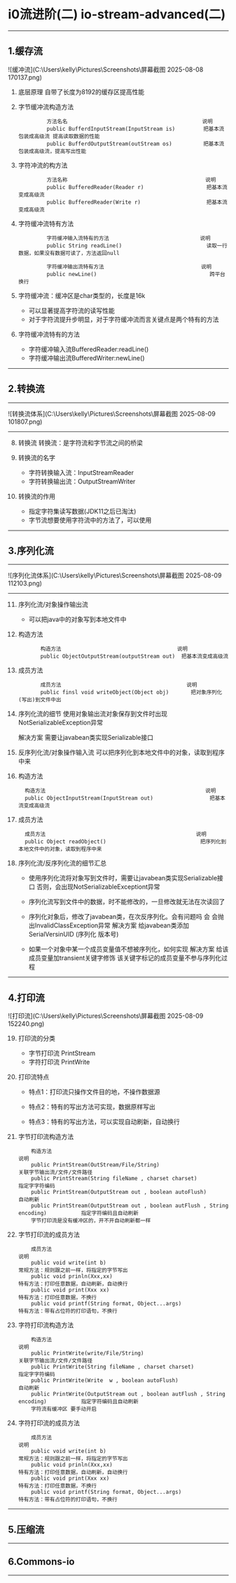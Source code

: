 # i0流进阶(二)  io-stream-advanced(二)

---



## 1.缓存流


![缓冲流](C:\Users\kelly\Pictures\Screenshots\屏幕截图 2025-08-08 170137.png)

1. 底层原理
   自带了长度为8192的缓存区提高性能

2. 字节缓冲流构造方法

                方法名名                                           说明
                public BufferdInputStream(InputStream is)         把基本流包装成高级流 提高读取数据的性能
                public BufferdOutputStream(outStream os)          把基本流包装成高级流，提高写出性能

3. 字符冲流的构方法

                方法名称                                            说明
                public BufferedReader(Reader r)                    把基本流变成高级流
                public BufferedReader(Write r)                     把基本流变成高级流

4. 字符缓冲流特有方法
   
                字符缓冲输入流特有的方法                             说明
                public String readLine()                           读取一行数据，如果没有数据可读了，方法返回null
                  
                字符缓冲输出流特有方法                               说明
                public newLine()                                    跨平台换行

5. 字符缓冲流：缓冲区是char类型的，长度是16k
   - 可以显著提高字符流的读写性能
   - 对于字符流提升步明显，对于字符缓冲流而言关键点是两个特有的方法
   
7. 字符缓冲流特有的方法
    - 字符缓冲输入流BufferedReader:readLine()
    - 字符缓冲输出流BufferedWriter:newLine()

---

## 2.转换流

---

![转换流体系](C:\Users\kelly\Pictures\Screenshots\屏幕截图 2025-08-09 101807.png)

---

8. 转换流
   转换流：是字符流和字节流之间的桥梁

9. 转换流的名字
   - 字符转换输入流：InputStreamReader
   - 字符转换输出流：OutputStreamWriter

10. 转换流的作用
    - 指定字符集读写数据(JDK11之后已淘汰)
    - 字节流想要使用字符流中的方法了，可以使用


---



## 3.序列化流

---

![序列化流体系](C:\Users\kelly\Pictures\Screenshots\屏幕截图 2025-08-09 112103.png)


---

11. 序列化流/对象操作输出流
    - 可以把java中的对象写到本地文件中 

12. 构造方法

               构造方法                                     说明
               public ObjectOutputStream(outputStream out)  把基本流变成高级流

13. 成员方法

               成员方法                                        说明
               public finsl void writeObject(Object obj)       把对象序列化(写出)到文件中出

14. 序列化流的细节
    使用对象输出流对象保存到文件时出现NotSerializableException异常

    解决方案
           需要让javabean类实现Serializable接口

15. 反序列化流/对象操作输入流
    可以把序列化到本地文件中的对象，读取到程序中来

16. 构造方法

          构造方法                                                   说明
          public ObjectInputStream(InputStream out)                  把基本流变成高级流

17. 成员方法

          成员方法                                                说明
          public Object readObject()                              把序列化到本地文件中的对象，读取到程序中来
   
18. 序列化流/反序列化流的细节汇总
    
    - 使用序列化流将对象写到文件时，需要让javabean类实现Serializable接口
    否则，会出现NotSerializableExceptiont异常
    
    - 序列化流写到文件中的数据，时不能修改的，一旦修改就无法在次读回了
    
    - 序列化对象后，修改了javabean类，在次反序列化。会有问题吗
      会 会抛出InvalidClassException异常
      解决方案 给javabean类添加SerialVersinUID (序列化 版本号)
    
    - 如果一个对象中某一个成员变量值不想被序列化，如何实现
      解决方案 给该成员变量加transient关键字修饰 该关键字标记的成员变量不参与序列化过程


---



## 4.打印流



![打印流](C:\Users\kelly\Pictures\Screenshots\屏幕截图 2025-08-09 152240.png)

19. 打印流的分类
    - 字节打印流 PrintStream
    - 字符打印流 PrintWrite

20. 打印流特点
    - 特点1：打印流只操作文件目的地，不操作数据源
    
    - 特点2：特有的写出方法可实现，数据原样写出

    - 特点3：特有的写出方法，可以实现自动刷新，自动换行

21. 字节打印流构造方法

            构造方法                                                                             说明
            public PrintStream(OutStream/File/String)                                           关联字节输出流/文件/文件路径
            public PrintStream(String fileName , charset charset)                               指定字字符编码
            public PrintStream(OutputStream out , boolean autoFlush)                            自动刷新
            public PrintStream(OutputStream out , boolean autFlush , String encoding)           指定字符编码且自动刷新
            字节打印流是没有缓冲区的，开不开自动刷新都一样

22. 字节打印流的成员方法

            成员方法                                                                              说明
            public void write(int b)                                                             常规方法：规则跟之前一样，将指定的字节写出
            public void prinln(Xxx,xx)                                                           特有方法：打印任意数据，自动刷新，自动换行
            public void print(Xxx xx)                                                            特有方法：打印任意数据，不换行
            public void printf(String format, Object...args)                                      特有方法：带有占位符的打印语句，不换行  

 
23. 字符打印流构造方法

            构造方法                                                                            说明
            public PrintWrite(write/File/String)                                               关联字节输出流/文件/文件路径
            public PrintWrite(String fileName , charset charset)                               指定字字符编码
            public PrintWrite(Write  w , boolean autoFlush)                                    自动刷新
            public PrintWrite(OutputStream out , boolean autFlush , String encoding)           指定字符编码且自动刷新
            字符流有缓冲区 要手动开启

24. 字符打印流的成员方法

            成员方法                                                                              说明
            public void write(int b)                                                             常规方法：规则跟之前一样，将指定的字节写出
            public void prinln(Xxx,xx)                                                           特有方法：打印任意数据，自动刷新，自动换行
            public void print(Xxx xx)                                                            特有方法：打印任意数据，不换行
            public void printf(String format, Object...args)                                      特有方法：带有占位符的打印语句，不换行  
 


---



## 5.压缩流



---



## 6.Commons-io



---



